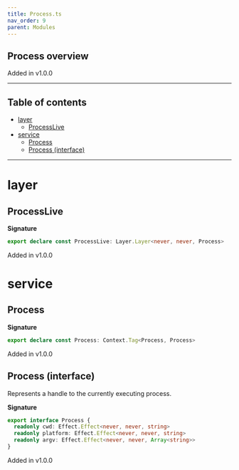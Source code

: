 ```yaml
---
title: Process.ts
nav_order: 9
parent: Modules
---
```


## Process overview

Added in v1.0.0

---

<h2 class="text-delta">Table of contents</h2>

- [layer](#layer)
  - [ProcessLive](#processlive)
- [service](#service)
  - [Process](#process)
  - [Process (interface)](#process-interface)

---

# layer

## ProcessLive

**Signature**

```ts
export declare const ProcessLive: Layer.Layer<never, never, Process>
```

Added in v1.0.0

# service

## Process

**Signature**

```ts
export declare const Process: Context.Tag<Process, Process>
```

Added in v1.0.0

## Process (interface)

Represents a handle to the currently executing process.

**Signature**

```ts
export interface Process {
  readonly cwd: Effect.Effect<never, never, string>
  readonly platform: Effect.Effect<never, never, string>
  readonly argv: Effect.Effect<never, never, Array<string>>
}
```

Added in v1.0.0
